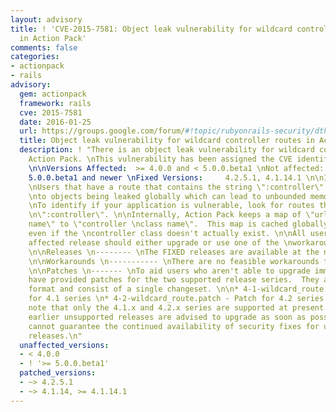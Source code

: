 ```yaml
---
layout: advisory
title: ! 'CVE-2015-7581: Object leak vulnerability for wildcard controller routes
  in Action Pack'
comments: false
categories:
- actionpack
- rails
advisory:
  gem: actionpack
  framework: rails
  cve: 2015-7581
  date: 2016-01-25
  url: https://groups.google.com/forum/#!topic/rubyonrails-security/dthJ5wL69JE
  title: Object leak vulnerability for wildcard controller routes in Action Pack
  description: ! "There is an object leak vulnerability for wildcard controllers in
    Action Pack. \nThis vulnerability has been assigned the CVE identifier CVE-2015-7581.
    \n\nVersions Affected:  >= 4.0.0 and < 5.0.0.beta1 \nNot affected:       < 4.0.0,
    5.0.0.beta1 and newer \nFixed Versions:     4.2.5.1, 4.1.14.1 \n\nImpact \n------
    \nUsers that have a route that contains the string \":controller\" are susceptible
    \nto objects being leaked globally which can lead to unbounded memory growth.
    \nTo identify if your application is vulnerable, look for routes that contain
    \n\":controller\". \n\nInternally, Action Pack keeps a map of \"url controller
    name\" to \"controller \nclass name\".  This map is cached globally, and is populated
    even if the \ncontroller class doesn't actually exist. \n\nAll users running an
    affected release should either upgrade or use one of the \nworkarounds immediately.
    \n\nReleases \n-------- \nThe FIXED releases are available at the normal locations.
    \n\nWorkarounds \n----------- \nThere are no feasible workarounds for this issue.
    \n\nPatches \n------- \nTo aid users who aren't able to upgrade immediately we
    have provided patches for the two supported release series.  They are in git-am
    format and consist of a single changeset. \n\n* 4-1-wildcard_route.patch - Patch
    for 4.1 series \n* 4-2-wildcard_route.patch - Patch for 4.2 series \n\nPlease
    note that only the 4.1.x and 4.2.x series are supported at present.  Users of
    earlier unsupported releases are advised to upgrade as soon as possible as we
    cannot guarantee the continued availability of security fixes for unsupported
    releases.\n"
  unaffected_versions:
  - < 4.0.0
  - ! '>= 5.0.0.beta1'
  patched_versions:
  - ~> 4.2.5.1
  - ~> 4.1.14, >= 4.1.14.1
---
```

